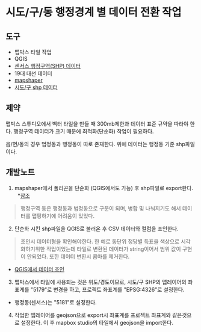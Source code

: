 # 시도/구/동 행정경계 별 데이터 전환 작업

## 도구

- 맵박스 타일 작업
- QGIS
- [센서스 행정구역(SHP) 데이터](http://data.nsdi.go.kr/dataset/20171206ds00001)
- 19대 대선 데이터
- [mapshaper](https://mapshaper.org/)
- [시도/구 shp 데이터](http://www.gisdeveloper.co.kr/?p=2332)

## 제약

맵박스 스튜디오에서 벡터 타일을 만들 때 300mb제한과 데이터 표준 규약을 따라야 한다.
행정구역 데이터가 크기 때문에 최적화(단순화) 작업이 필요하다.

읍/면/동의 경우 법정동과 행정동이 따로 존재한다. 위에 데이터는 행정동 기준 shp파일이다.

## 개발노트

1. mapshaper에서 폴리곤을 단순화 (QGIS에서도 가능) 후 shp파일로 export한다. &nbsp; \*[참조](https://neurowhai.tistory.com/350)

> 행정구역 동은 행정동과 법정동으로 구분이 되며, 병합 및 나눠지기도 해서 데이터를 맵핑하기에 어려움이 있었다.

2. 단순화 시킨 shp파일을 QGIS로 불러온 후 CSV 데이터와 컬럼을 조인한다.

> 조인시 데이터형을 확인해야한다. 한 예로 동단위 정당별 득표을 색상으로 시각화하기위한 작업이었는데 타일로 변환된 데이터가 string이어서 범위 값이 구현이 안되었다. 또한 데이터 변환시 콤마를 제거한다.

- [QGIS에서 데이터 조인](https://m.blog.naver.com/flyproject/222020577393)

3. 맵박스에서 타일에 사용되는 것은 위도/경도이므로, 시도/구 SHP의 맵레이어의 좌표계를 "5179"로 변경을 하고, 프로젝트 좌표계를 "EPSG:4326"로 설정한다.

- 행정동(센서스)는 "5181"로 설정한다.

4. 작업한 맵레이어를 geojson으로 export시 좌표계를 프로젝트 좌표계와 같은것으로 설정한다. 이 후 mapbox studio의 타일에서 geojson을 import한다.
